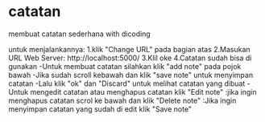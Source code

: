 # catatan
membuat catatan sederhana with dicoding

untuk menjalankannya:
1.klik "Change URL" pada bagian atas
2.Masukan URL Web Server: http://localhost:5000/
3.Klil oke
4.Catatan sudah bisa di gunakan
  -Untuk membuat catatan silahkan klik "add note" pada pojok bawah
  -Jika sudah scroll kebawah dan klik "save note" untuk menyimpan catatan
  -Lalu klik "ok" dan "Discard" untuk melihat catatan yang dibuat
  -Untuk mengedit catatan atau menghapus catatan klik "Edit note"
    :jika ingin menghapus catatan scrol ke bawah dan klik "Delete note"
    :Jika ingin menyimpan catatan yang sudah di edit klik "Save note"
